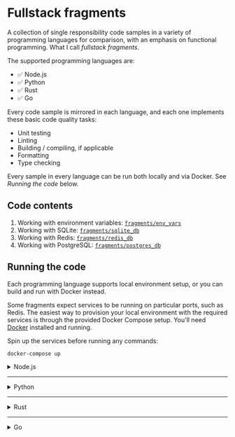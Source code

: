 # Fullstack fragments

A collection of single responsibility code samples in a variety of programming languages for comparison, with an
emphasis on functional programming. What I call _fullstack fragments_.

The supported programming languages are:

- ✅ Node.js
- ✅ Python
- ✅ Rust
- ✅ Go

Every code sample is mirrored in each language, and each one implements these basic code quality tasks:

- Unit testing
- Linting
- Building / compiling, if applicable
- Formatting
- Type checking

Every sample in every language can be run both locally and via Docker. See _Running the code_ below.

## Code contents

1. Working with environment variables: [`fragments/env_vars`](./fragments/env_vars/)
1. Working with SQLite: [`fragments/sqlite_db`](./fragments/sqlite_db/)
1. Working with Redis: [`fragments/redis_db`](./fragments/redis_db/)
1. Working with PostgreSQL: [`fragments/postgres_db`](./fragments/postgres_db/)

## Running the code

Each programming language supports local environment setup, or you can build and run with Docker instead.

Some fragments expect services to be running on particular ports, such as Redis. The easiest way to provision your local
environment with the required services is through the provided Docker Compose setup. You'll need
[Docker](https://www.docker.com/get-started/) installed and running.

Spin up the services before running any commands:

```
docker-compose up
```

<details>
<summary>Node.js</summary>
<br/>

All the node.js code is written in TypeScript. I'm using [`tsx`](https://www.npmjs.com/package/tsx) to transpile and
execute the code.

### Local (Node.js)

#### Setup

- Install [`nvm`](https://github.com/nvm-sh/nvm)
- `nvm install 22` if you don't already have this version
- `nvm use 22`
- Run `npm install` at root of repo
- Install [`dvm`](https://deno.land/x/dvm) for linting and formatting with deno
- `dvm install 2.1.6` if you don't already have this version
- `dvm use 2.1.6`

#### Run

- Run all fragments:
  ```
  npm run fragments
  ```
- Run a single fragment, e.g.:
  ```
  npm run fragment -- fragments/env_vars/env_vars_utils.ts
  ```
- Run unit tests:
  ```
  npm run test
  ```
- Run the linter:
  ```
  npm run lint
  ```
- Run the TypeScript check:
  ```
  npm run tsc
  ```
- Run the formatter:
  ```
  npm run format:write
  ```
- Run the format check:
  ```
  npm run format:check
  ```

### Docker (Node.js)

- Build the image at root of repo:
  ```
  docker build --force-rm -f docker.node.Dockerfile -t ff_node .
  ```
- Run all fragments:
  ```
  docker run --rm --network host ff_node
  ```
- Run a single fragment, e.g.:
  ```
  docker run --rm --network host ff_node fragments/env_vars/env_vars_utils.ts
  ```
- Run unit tests:
  ```
  docker run --rm --network host --entrypoint npm ff_node run test
  ```
- Run the linter:
  ```
  docker run --rm --entrypoint npm ff_node run lint
  ```
- Run the TypeScript check:
  ```
  docker run --rm --entrypoint npm ff_node run tsc
  ```
- Run the format check:
  ```
  docker run --rm --entrypoint npm ff_node run format:check
  ```

</details>

---

<details>
<summary>Python</summary>
<br/>

### Local (Python)

#### Setup

- Install [`pyenv`](https://github.com/pyenv/pyenv)
- `pyenv install 3.12.4` if you don't already have this version
- Ensure `python3 --version` prints the above version
- Create a
  [virtual environment](https://packaging.python.org/en/latest/guides/installing-using-pip-and-virtual-environments/):
  ```
  python3 -m venv .venv
  ```
- Activate the virtual environment: `source .venv/bin/activate`
- Ensure the Python interpreter being used is the virtual environment: `which python3`
- Create a `.pth` file in the virtual environment to set the repo in the Python path:
  ```
  touch .venv/lib/python3.12/site-packages/ff.pth
  pwd > .venv/lib/python3.12/site-packages/ff.pth
  ```
- Install dependencies: `python3 -m pip install -r requirements.txt`
- Verify it's been installed with `python3 -m pip list`
- You can run `deactivate` to exit the virtual environment at any time

#### Run

- Run all fragments:
  ```
  python3 ./fragments/main.py
  ```
- Run a single fragment, e.g.:
  ```
  python3 ./fragments/env_vars/env_vars_utils.py
  ```
- Run unit tests:
  ```
  python3 -m unittest -v
  ```
- Run the type check:
  ```
  python3 -m mypy --config-file mypy.ini
  ```
- Run the linter:
  ```
  python3 -m pylint ./fragments --rcfile ./pylintrc
  ```
- Run the formatter:
  ```
  python3 -m black ./fragments
  ```
- Run the format check:
  ```
  python3 -m black ./fragments --check
  ```

### Docker (Python)

- Build the image at root of repo:
  ```
  docker build --force-rm -f docker.python.Dockerfile -t ff_python .
  ```
- Run all fragments:
  ```
  docker run --rm --network host ff_python
  ```
- Run a single fragment, e.g.:
  ```
  docker run --rm --network host --entrypoint python3 ff_python ./fragments/env_vars/env_vars_utils.py
  ```
- Run unit tests:
  ```
  docker run --rm --network host --entrypoint python3 ff_python -m unittest -v
  ```
- Run the type check:
  ```
  docker run --rm --entrypoint python3 ff_python -m mypy --config-file mypy.ini
  ```
- Run the linter:
  ```
  docker run --rm --entrypoint python3 ff_python -m pylint ./fragments --rcfile ./pylintrc
  ```
- Run the formatter:
  ```
  docker run --rm --entrypoint python3 ff_python -m black ./fragments
  ```
- Run the format check:
  ```
  docker run --rm --entrypoint python3 ff_python -m black ./fragments --check
  ```

</details>

---

<details>
<summary>Rust</summary>
<br/>

### Local (Rust)

#### Setup

- Install [Rust](https://www.rust-lang.org/tools/install)
- `rustup toolchain install 1.79.0` if you don't already have this version installed
- `rustc --version` to confirm the above version is being used
- Add `clippy` for enhanced linting: `rustup component add clippy`
- Add `rustfmt` for formatting: `rustup component add rustfmt`

#### Run

- Run all fragments:
  ```
  cargo run --bin fragments
  ```
- Run unit tests:
  ```
  cargo test
  ```
- Run the build:
  ```
  cargo build --release --bin fragments
  ```
- Run the linter:
  ```
  cargo clippy -- -D warnings
  ```
- Run the formatter:
  ```
  cargo fmt -v
  ```
- Run the format check:
  ```
  cargo fmt --check -v
  ```

### Docker (Rust)

- Build the image at root of repo:
  ```
  docker build --force-rm -f docker.rust.Dockerfile -t ff_rust .
  ```
- Run all fragments:
  ```
  docker run --rm --network host ff_rust
  ```
- Run unit tests:
  ```
  docker run --rm --network host --entrypoint cargo ff_rust test
  ```
- Run the build:
  ```
  docker run --rm --entrypoint cargo ff_rust build --release --bin fragments
  ```
- Run the linter:
  ```
  docker run --rm --entrypoint cargo ff_rust clippy -- -D warnings
  ```
- Run the formatter:
  ```
  docker run --rm --entrypoint cargo ff_rust fmt -v
  ```
- Run the format check:
  ```
  docker run --rm --entrypoint cargo ff_rust fmt -v --check
  ```

</details>

---

<details>
<summary>Go</summary>
<br/>

### Local (Go)

#### Setup

- Install [goenv](https://github.com/go-nv/goenv)
- `goenv install 1.23.1` if you don't already have this version installed
- `goenv version` to confirm the above version is being used
- Install [`golangci-lint`](https://golangci-lint.run/welcome/install/#local-installation) for linting
- Install dependencies: `cd ./fragments && goenv exec go mod tidy`

#### Run

- Run all fragments:
  ```
  goenv exec go run fragments/main.go
  ```
- Run unit tests:
  ```
  goenv exec go test ./fragments/...
  ```
- Run the build:
  ```
  goenv exec go build -o .bin/go_ff ./fragments/main.go
  ```
- Run the linter:
  ```
  golangci-lint run ./fragments/...
  ```
- Run the formatter:
  ```
  goenv exec gofmt -w ./fragments
  ```
- Run the format check:
  ```
  test -z $(goenv exec gofmt -l ./fragments)
  ```

### Docker (Go)

- Build the image at root of repo:
  ```
  docker build --force-rm -f docker.go.Dockerfile -t ff_go .
  ```
- Run all fragments:
  ```
  docker run --rm --network host ff_go
  ```
- Run unit tests:
  ```
  docker run --rm --network host --entrypoint go ff_go test ./fragments/...
  ```
- Run the build:
  ```
  docker run --rm --entrypoint go ff_go build -o .bin/go_ff ./fragments/main.go
  ```
- Run the linter:
  ```
  docker run --rm --entrypoint golangci-lint ff_go run -v ./fragments/...
  ```
- Run the formatter:
  ```
  docker run --rm --entrypoint gofmt ff_go -w ./fragments
  ```
- Run the format check:
  ```
  docker run --rm --entrypoint test ff_go -z $(gofmt -l ./fragments)
  ```

</details>
